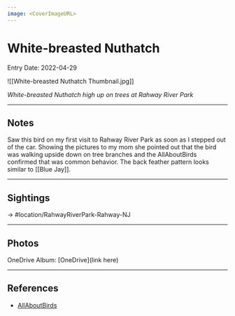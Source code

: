 ```yaml
---
image: <CoverImageURL>
---
```


# White-breasted Nuthatch
Entry Date: 2022-04-29

![[White-breasted Nuthatch Thumbnail.jpg]]

*White-breasted Nuthatch high up on trees at Rahway River Park*

---------------------------------------------------------------
## Notes
Saw this bird on my first visit to Rahway River Park as soon as I stepped out of the car. Showing the pictures to my mom she pointed out that the bird was walking upside down on tree branches and the AllAboutBirds confirmed that was common behavior. The back feather pattern looks similar to [[Blue Jay]].

---------------------------------------------------------------
## Sightings

-> #location/RahwayRiverPark-Rahway-NJ

---------------------------------------------------------------
## Photos
OneDrive Album: [OneDrive](link here)

---------------------------------------------------------------
## References
- [AllAboutBirds](https://www.allaboutbirds.org/guide/White-breasted_Nuthatch/overview)